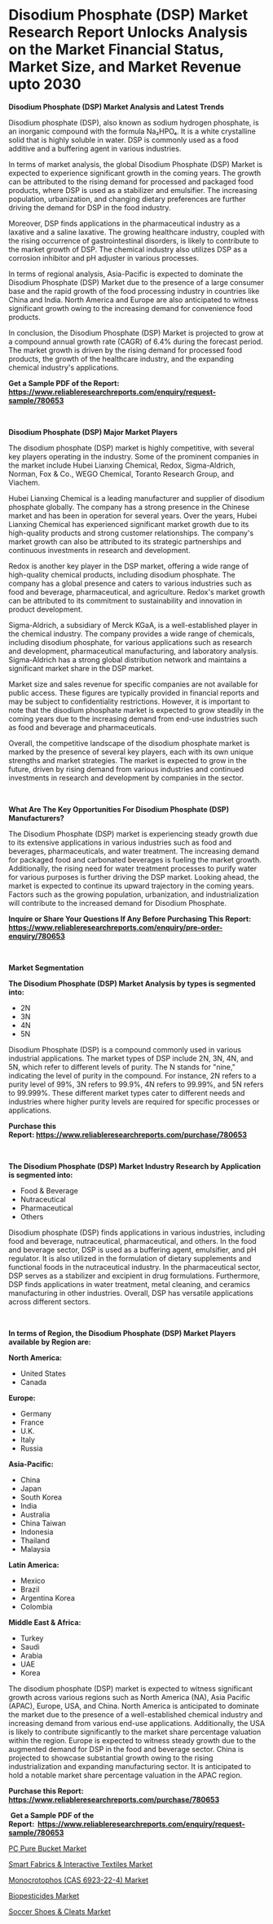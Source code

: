 <p><h1>Disodium Phosphate (DSP) Market Research Report Unlocks Analysis on the Market Financial Status, Market Size, and Market Revenue upto 2030</h1></p><p><strong>Disodium Phosphate (DSP) Market Analysis and Latest Trends</strong></p>
<p><p>Disodium phosphate (DSP), also known as sodium hydrogen phosphate, is an inorganic compound with the formula Na₂HPO₄. It is a white crystalline solid that is highly soluble in water. DSP is commonly used as a food additive and a buffering agent in various industries.</p><p>In terms of market analysis, the global Disodium Phosphate (DSP) Market is expected to experience significant growth in the coming years. The growth can be attributed to the rising demand for processed and packaged food products, where DSP is used as a stabilizer and emulsifier. The increasing population, urbanization, and changing dietary preferences are further driving the demand for DSP in the food industry.</p><p>Moreover, DSP finds applications in the pharmaceutical industry as a laxative and a saline laxative. The growing healthcare industry, coupled with the rising occurrence of gastrointestinal disorders, is likely to contribute to the market growth of DSP. The chemical industry also utilizes DSP as a corrosion inhibitor and pH adjuster in various processes.</p><p>In terms of regional analysis, Asia-Pacific is expected to dominate the Disodium Phosphate (DSP) Market due to the presence of a large consumer base and the rapid growth of the food processing industry in countries like China and India. North America and Europe are also anticipated to witness significant growth owing to the increasing demand for convenience food products.</p><p>In conclusion, the Disodium Phosphate (DSP) Market is projected to grow at a compound annual growth rate (CAGR) of 6.4% during the forecast period. The market growth is driven by the rising demand for processed food products, the growth of the healthcare industry, and the expanding chemical industry's applications.</p></p>
<p><strong>Get a Sample PDF of the Report:&nbsp; <a href="https://www.reliableresearchreports.com/enquiry/request-sample/780653">https://www.reliableresearchreports.com/enquiry/request-sample/780653</a></strong></p>
<p>&nbsp;</p>
<p><strong>Disodium Phosphate (DSP) Major Market Players</strong></p>
<p><p>The disodium phosphate (DSP) market is highly competitive, with several key players operating in the industry. Some of the prominent companies in the market include Hubei Lianxing Chemical, Redox, Sigma-Aldrich, Norman, Fox & Co., WEGO Chemical, Toranto Research Group, and Viachem.</p><p>Hubei Lianxing Chemical is a leading manufacturer and supplier of disodium phosphate globally. The company has a strong presence in the Chinese market and has been in operation for several years. Over the years, Hubei Lianxing Chemical has experienced significant market growth due to its high-quality products and strong customer relationships. The company's market growth can also be attributed to its strategic partnerships and continuous investments in research and development.</p><p>Redox is another key player in the DSP market, offering a wide range of high-quality chemical products, including disodium phosphate. The company has a global presence and caters to various industries such as food and beverage, pharmaceutical, and agriculture. Redox's market growth can be attributed to its commitment to sustainability and innovation in product development.</p><p>Sigma-Aldrich, a subsidiary of Merck KGaA, is a well-established player in the chemical industry. The company provides a wide range of chemicals, including disodium phosphate, for various applications such as research and development, pharmaceutical manufacturing, and laboratory analysis. Sigma-Aldrich has a strong global distribution network and maintains a significant market share in the DSP market.</p><p>Market size and sales revenue for specific companies are not available for public access. These figures are typically provided in financial reports and may be subject to confidentiality restrictions. However, it is important to note that the disodium phosphate market is expected to grow steadily in the coming years due to the increasing demand from end-use industries such as food and beverage and pharmaceuticals.</p><p>Overall, the competitive landscape of the disodium phosphate market is marked by the presence of several key players, each with its own unique strengths and market strategies. The market is expected to grow in the future, driven by rising demand from various industries and continued investments in research and development by companies in the sector.</p></p>
<p>&nbsp;</p>
<p><strong>What Are The Key Opportunities For Disodium Phosphate (DSP) Manufacturers?</strong></p>
<p><p>The Disodium Phosphate (DSP) market is experiencing steady growth due to its extensive applications in various industries such as food and beverages, pharmaceuticals, and water treatment. The increasing demand for packaged food and carbonated beverages is fueling the market growth. Additionally, the rising need for water treatment processes to purify water for various purposes is further driving the DSP market. Looking ahead, the market is expected to continue its upward trajectory in the coming years. Factors such as the growing population, urbanization, and industrialization will contribute to the increased demand for Disodium Phosphate.</p></p>
<p><strong>Inquire or Share Your Questions If Any Before Purchasing This Report: <a href="https://www.reliableresearchreports.com/enquiry/pre-order-enquiry/780653">https://www.reliableresearchreports.com/enquiry/pre-order-enquiry/780653</a></strong></p>
<p>&nbsp;</p>
<p><strong>Market Segmentation</strong></p>
<p><strong>The Disodium Phosphate (DSP) Market Analysis by types is segmented into:</strong></p>
<p><ul><li>2N</li><li>3N</li><li>4N</li><li>5N</li></ul></p>
<p><p>Disodium Phosphate (DSP) is a compound commonly used in various industrial applications. The market types of DSP include 2N, 3N, 4N, and 5N, which refer to different levels of purity. The N stands for "nine," indicating the level of purity in the compound. For instance, 2N refers to a purity level of 99%, 3N refers to 99.9%, 4N refers to 99.99%, and 5N refers to 99.999%. These different market types cater to different needs and industries where higher purity levels are required for specific processes or applications.</p></p>
<p><strong>Purchase this Report:&nbsp;<a href="https://www.reliableresearchreports.com/purchase/780653">https://www.reliableresearchreports.com/purchase/780653</a></strong></p>
<p>&nbsp;</p>
<p><strong>The Disodium Phosphate (DSP) Market Industry Research by Application is segmented into:</strong></p>
<p><ul><li>Food & Beverage</li><li>Nutraceutical</li><li>Pharmaceutical</li><li>Others</li></ul></p>
<p><p>Disodium phosphate (DSP) finds applications in various industries, including food and beverage, nutraceutical, pharmaceutical, and others. In the food and beverage sector, DSP is used as a buffering agent, emulsifier, and pH regulator. It is also utilized in the formulation of dietary supplements and functional foods in the nutraceutical industry. In the pharmaceutical sector, DSP serves as a stabilizer and excipient in drug formulations. Furthermore, DSP finds applications in water treatment, metal cleaning, and ceramics manufacturing in other industries. Overall, DSP has versatile applications across different sectors.</p></p>
<p>&nbsp;</p>
<p><strong>In terms of Region, the Disodium Phosphate (DSP) Market Players available by Region are:</strong></p>
<p>
    <p> <strong> North America: </strong>
        <ul>
            <li>United States</li>
            <li>Canada</li>
        </ul>
        </p> 
    <p> <strong> Europe: </strong>
        <ul>
            <li>Germany</li>
            <li>France</li>
            <li>U.K.</li>
            <li>Italy</li>
            <li>Russia</li>
        </ul>
        </p> 
    <p> <strong> Asia-Pacific: </strong>
        <ul>
            <li>China</li>
            <li>Japan</li>
            <li>South Korea</li>
            <li>India</li>
            <li>Australia</li>
            <li>China Taiwan</li>
            <li>Indonesia</li>
            <li>Thailand</li>
            <li>Malaysia</li>
        </ul>
        </p> 
    <p> <strong> Latin America: </strong>
        <ul>
            <li>Mexico</li>
            <li>Brazil</li>
            <li>Argentina Korea</li>
            <li>Colombia</li>
        </ul>
        </p> 
    <p> <strong> Middle East & Africa: </strong>
        <ul>
            <li>Turkey</li>
            <li>Saudi</li>
            <li>Arabia</li>
            <li>UAE</li>
            <li>Korea</li>
        </ul>
    </p>
    </p>
<p><p>The disodium phosphate (DSP) market is expected to witness significant growth across various regions such as North America (NA), Asia Pacific (APAC), Europe, USA, and China. North America is anticipated to dominate the market due to the presence of a well-established chemical industry and increasing demand from various end-use applications. Additionally, the USA is likely to contribute significantly to the market share percentage valuation within the region. Europe is expected to witness steady growth due to the augmented demand for DSP in the food and beverage sector. China is projected to showcase substantial growth owing to the rising industrialization and expanding manufacturing sector. It is anticipated to hold a notable market share percentage valuation in the APAC region.</p></p>
<p><strong>Purchase this Report: <a href="https://www.reliableresearchreports.com/purchase/780653">https://www.reliableresearchreports.com/purchase/780653</a></strong></p>
<p>&nbsp;<strong>Get a Sample PDF of the Report:&nbsp;&nbsp;<a href="https://www.reliableresearchreports.com/enquiry/request-sample/780653">https://www.reliableresearchreports.com/enquiry/request-sample/780653</a></strong></p>
<p><strong></strong></p>
<p><p><a href="https://medium.com/@graycehuels/pc-pure-bucket-market-size-cagr-trends-2024-2030-92eca96257fe">PC Pure Bucket Market</a></p><p><a href="https://github.com/lilstefpacute/Market-Research-Report-List-1/blob/main/smart-fabrics-interactive-textiles-market.md">Smart Fabrics & Interactive Textiles Market</a></p><p><a href="https://www.linkedin.com/pulse/monocrotophos-cas-6923-22-4-market-insights-players-forecast/">Monocrotophos (CAS 6923-22-4) Market</a></p><p><a href="https://www.linkedin.com/pulse/biopesticides-market-research-report-provides-thorough-industry/">Biopesticides Market</a></p><p><a href="https://github.com/rexevange/Market-Research-Report-List-1/blob/main/soccer-shoes-cleats-market.md">Soccer Shoes & Cleats Market</a></p></p>
